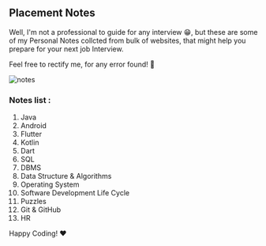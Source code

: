 ## Placement Notes 
Well, I'm not a professional to guide for any interview 😁, but these are some of my Personal Notes collcted from bulk of websites, that might help you prepare for your next job Interview.

Feel free to rectify me, for any error found! 🤞

![notes](https://user-images.githubusercontent.com/36065206/147857388-a36b2c52-65ab-47fa-8567-20285d571032.png)

### Notes list :
1. Java
2. Android
3. Flutter
4. Kotlin
5. Dart
6. SQL
7. DBMS
8. Data Structure & Algorithms
9. Operating System
10. Software Development Life Cycle
11. Puzzles
12. Git & GitHub
13. HR

Happy Coding! ❤️
